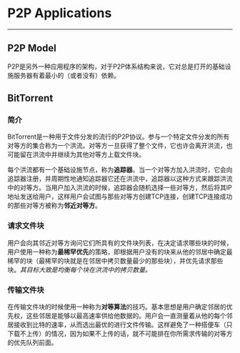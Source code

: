 # P2P Applications
------------------


## P2P Model

P2P是另外一种应用程序的架构，对于P2P体系结构来说，它对总是打开的基础设施服务器有着最小的（或者没有）依赖。


## BitTorrent

### 简介

BitTorrent是一种用于文件分发的流行的P2P协议。参与一个特定文件分发的所有对等方的集合称为一个洪流。对等方一旦获得了整个文件，它也许会离开洪流，也可能留在洪流中并继续为其他对等方上载文件块。

每个洪流都有一个基础设施节点，称为**追踪器**。当一个对等方加入洪流时，它会向追踪器注册，并周期性地通知追踪器它还在洪流中，追踪器以这种方式来跟踪洪流中的对等方。当用户加入洪流的时候，追踪器会随机选择一些对等方，然后将其IP地址发送给用户，这样用户会试图与那些对等方创建TCP连接，创建TCP连接成功的那些对等方被称为**邻近对等方**。

### 请求文件块

用户会向其邻近对等方询问它们所具有的文件块列表，在决定请求哪些块的时候，用户使用一种称为**最稀罕优先**的策略，即根据用户没有的块来从他的邻居中确定最稀罕的块（最稀罕的块就是在邻居中拷贝数量最少的那些块），并优先请求那些块。_其目标大致是均衡每个块在洪流中的拷贝数量。_

### 传输文件块

在传输文件块的时候使用一种称为**对等算法**的技巧。基本思想是用户确定邻居的优先权，这些邻居是能够以最高速率供给他数据的。用户会一直测量着从他的每个邻居接收到比特的速率，从而选出最优的进行文件传输。这样避免了一种搭便车（只下载不上传）的情况，因为如果不上传的话，就不可能排在你所需求传输的对等方的优先队列前面。

